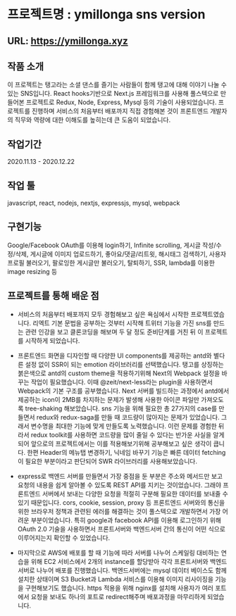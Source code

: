 # 프로젝트명 : ymillonga sns version  
  
  
## URL: https://ymillonga.xyz
  
  
## 작품 소개

 이 프로젝트는 탱고라는 소셜 댄스를 즐기는 사람들이 함께 탱고에 대해 이야기 나눌 수 있는 SNS입니다. React hooks기반으로 Next.js 프레임워크를 사용해 풀스텍으로 만들어본 프로젝트로 Redux, Node, Express, Mysql 등의 기술이 사용되었습니다.  프로젝트를 진행하며 서비스의 처음부터 배포까지 직접 경험해본 것이 프론트엔드 개발자의 직무와 역량에 대한 이해도를 높히는데 큰 도움이 되었습니다. 
  
  
## 작업기간  

2020.11.13 - 2020.12.22
  
  
## 작업 툴  

javascript, react, nodejs, nextjs, expressjs, mysql, webpack
  
  
## 구현기능  

Google/Facebook OAuth를 이용해 login하기, Infinite scrolling, 게시글 작성/수정/삭제, 게시글에 이미지 업로드하기, 좋아요/댓글/리트윗, 해시태그 검색하기, 사용자 프로필 불러오기, 팔로잉한 게시글만 불러오기, 탈퇴하기, SSR, lambda를 이용한 image resizing 등
  
  
## 프로젝트를 통해 배운 점  

* 서비스의 처음부터 배포까지 모두 경험해보고 싶은 욕심에서 시작한 프로젝트였습니다. 리엑트 기본 문법을 공부하는 것부터 시작해 트위터 기능을 가진 sns를 만드는 관련 인강을 보고 클론코딩을 해보며 두 달 정도 준비단계를 거친 뒤 이 프로젝트를 시작하게 되었습니다.  

* 프론트엔드 화면을 디자인할 때 다양한 UI components를 제공하는 antd와 별다른 설정 없이 SSR이 되는 emotion 라이브러리를 선택했습니다. 
 탱고를 상징하는 붉은색으로 antd의 custom theme을 적용하기위해 Next의 Webpack 설정을 바꾸는 작업이 필요했습니다. 이때 @zeit/next-less라는 plugin을 사용하면서 Webpack의 기본 구조를 공부했습니다. Next 서버를 빌드하는 과정에서 antd에서 제공하는 icon이 2MB를 차지하는 문제가 발생해 사용한 아이콘 파일만 가져오도록 tree-shaking 해보았습니다.
 sns 기능을 위해 필요한 총 27가지의 case를 만들면서 redux와 redux-saga를 만들 때 코드량이 많아지는 문제가 있었습니다. 그래서 변수명을 최대한 기능에 맞게 만들도록 노력했습니다. 이런 문제를 경험한 뒤라서 redux toolkit를 사용하면 코드량을 많이 줄일 수 있다는 반가운 사실을 알게 되어 앞으로의 프로젝트에서는 이를 적용해보기위해 공부해보고 싶은 생각이 큽니다.
 한편 Header의 메뉴탭 변경하기, 닉네임 바꾸기 기능은 빠른 데이터 fetching이 필요한 부분이라고 판단되어 SWR 라이브러리를 사용해보았습니다.    

* express로 백엔드 서버를 만들면서 가장 중점을 둔 부분은 주소와 메서드만 보고 요청의 내용을 쉽게 알아볼 수 있도록 REST API를 지키는 것이었습니다. 그래야 프론트엔드 서버에서 보내는 다양한 요청을 적절히 구분해 필요한 데이터를 보내줄 수 있기 때문입니다. 
 cors, cookie, session, proxy 등 프론트엔드 서버와의 통신을 위한 브라우저 정책과 관련된 에러를 해결하는 것이 풀스텍으로 개발하면서 가장 어려운 부분이었습니다. 특히 google과 facebook API를 이용해 로그인하기 위해 OAuth 2.0 기술을 사용하면서 프론트서버와 백엔드서버 간의 통신이 어떤 식으로 이루어지는지 확인할 수 있었습니다.

* 마지막으로 AWS에 배포를 할 때 기능에 따라 서버를 나누어 스케일링 대비하는 연습을 위해 EC2 서비스에서 2개의 instance를 할당받아 각각 프론트서버와 백엔드서버로 나누어 배포를 진행했습니다. 백엔드서버에는 mysql 데이터 베이스도 함께 설치한 상태이며 S3 Bucket과 Lambda 서비스를 이용해 이미지 리사이징을 기능을 구현해보기도 했습니다. https 적용을 위해 nginx를 설치해 사용자가 여러 포트에서 요청을 보내도 하나의 포트로 redirect해주며 배포과정을 마무리하게 되었습니다.       
